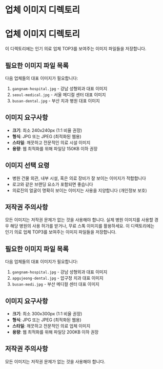 # 업체 이미지 디렉토리
# 업체 이미지 디렉토리

이 디렉토리에는 인기 의료 업체 TOP3를 보여주는 이미지 파일들을 저장합니다.

## 필요한 이미지 파일 목록

다음 업체들의 대표 이미지가 필요합니다:

1. `gangnam-hospital.jpg` - 강남 성형외과 대표 이미지
2. `seoul-medical.jpg` - 서울 메디컬 센터 대표 이미지
3. `busan-dental.jpg` - 부산 치과 병원 대표 이미지

## 이미지 요구사항

- **크기**: 최소 240x240px (1:1 비율 권장)
- **형식**: JPG 또는 JPEG (최적화된 웹용)
- **스타일**: 깨끗하고 전문적인 의료 시설 이미지
- **용량**: 웹 최적화를 위해 파일당 150KB 이하 권장

## 이미지 선택 요령

- 병원 건물 외관, 내부 시설, 혹은 의료 장비가 잘 보이는 이미지가 적합합니다
- 로고와 같은 브랜딩 요소가 포함되면 좋습니다
- 의료진의 얼굴이 명확히 보이는 이미지는 사용을 지양합니다 (개인정보 보호)

## 저작권 주의사항

모든 이미지는 저작권 문제가 없는 것을 사용해야 합니다. 실제 병원 이미지를 사용할 경우 해당 병원의 사용 허가를 받거나, 무료 스톡 이미지를 활용하세요.
이 디렉토리에는 인기 의료 업체 TOP3를 보여주는 이미지 파일들을 저장합니다.

## 필요한 이미지 파일 목록

다음 업체들의 대표 이미지가 필요합니다:

1. `gangnam-hospital.jpg` - 강남 성형외과 대표 이미지
2. `apgujeong-dental.jpg` - 압구정 치과 대표 이미지
3. `busan-medi.jpg` - 부산 메디컬 센터 대표 이미지

## 이미지 요구사항

- **크기**: 최소 300x300px (1:1 비율 권장)
- **형식**: JPG 또는 JPEG (최적화된 웹용)
- **스타일**: 깨끗하고 전문적인 의료 업체 이미지
- **용량**: 웹 최적화를 위해 파일당 200KB 이하 권장

## 저작권 주의사항

모든 이미지는 저작권 문제가 없는 것을 사용해야 합니다.
